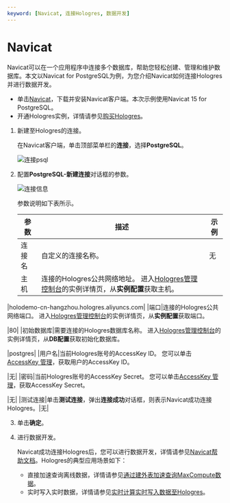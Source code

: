 ```yaml
---
keyword: [Navicat, 连接Hologres, 数据开发]
---
```


# Navicat

Navicat可以在一个应用程序中连接多个数据库，帮助您轻松创建、管理和维护数据库。本文以Navicat for PostgreSQL为例，为您介绍Navicat如何连接Hologres并进行数据开发。

-   单击[Navicat](https://www.navicat.com.cn/products)，下载并安装Navicat客户端。本次示例使用Navicat 15 for PostgreSQL。
-   开通Hologres实例，详情请参见[购买Hologres](/cn.zh-CN/准备工作/购买Hologres.md)。

1.  新建至Hologres的连接。

    在Navicat客户端，单击顶部菜单栏的**连接**，选择**PostgreSQL**。

    ![连接psql](https://static-aliyun-doc.oss-cn-hangzhou.aliyuncs.com/assets/img/zh-CN/9455129951/p161034.png)

2.  配置**PostgreSQL-新建连接**对话框的参数。

    ![连接信息](https://static-aliyun-doc.oss-cn-hangzhou.aliyuncs.com/assets/img/zh-CN/9455129951/p161035.png)

    参数说明如下表所示。

    |参数|描述|示例|
    |--|--|--|
    |连接名|自定义的连接名称。|无|
    |主机|连接的Hologres公共网络地址。 进入[Hologres管理控制台](https://hologram.console.aliyun.com/#/instance)的实例详情页，从**实例配置**获取主机。

|holodemo-cn-hangzhou.hologres.aliyuncs.com|
    |端口|连接的Hologres公共网络端口。 进入[Hologres管理控制台](https://hologram.console.aliyun.com/#/instance)的实例详情页，从**实例配置**获取端口。

|80|
    |初始数据库|需要连接的Hologres数据库名称。 进入[Hologres管理控制台](https://hologram.console.aliyun.com/#/instance)的实例详情页，从**DB配置**获取初始化数据库。

|postgres|
    |用户名|当前Hologres账号的AccessKey ID。 您可以单击[AccessKey 管理](https://usercenter.console.aliyun.com/?spm=5176.2020520153.nav-right.dak.3bcf415dCWGUBj#/manage/ak)，获取用户的AccessKey ID。

|无|
    |密码|当前Hologres账号的AccessKey Secret。 您可以单击[AccessKey 管理](https://usercenter.console.aliyun.com/?spm=5176.2020520153.nav-right.dak.3bcf415dCWGUBj#/manage/ak)，获取AccessKey Secret。

|无|
    |测试连接|单击**测试连接**，弹出**连接成功**对话框，则表示Navicat成功连接Hologres。|无|

3.  单击**确定**。

4.  进行数据开发。

    Navicat成功连接Hologres后，您可以进行数据开发，详情请参见[Navicat帮助文档](https://www.navicat.com.cn/manual/online_manual/cn/navicat/mac_manual/#/postgresql_database)。Hologres的典型应用场景如下：

    -   直接加速查询离线数据，详情请参见[通过建外表加速查询MaxCompute数据](/cn.zh-CN/数据接入/大数据/MaxCompute/通过建外表加速查询MaxCompute数据.md)。
    -   实时写入实时数据，详情请参见[实时计算实时写入数据至Hologres](/cn.zh-CN/数据接入/大数据/实时计算Flink版/实时计算实时写入数据至Hologres.md)。

